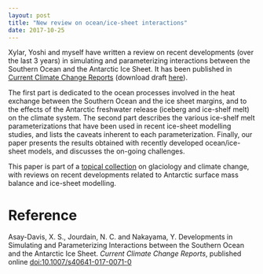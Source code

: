 ```yaml
---
layout: post
title: "New review on ocean/ice-sheet interactions"
date: 2017-10-25
---
```


Xylar, Yoshi and myself have written a review on recent developments (over the last 3 years) in simulating and parameterizing interactions between the Southern Ocean and the Antarctic Ice Sheet. It has been published in [Current Climate Change Reports][1] (download draft [here][2]). 

The first part is dedicated to the ocean processes involved in the heat exchange between the Southern Ocean and the ice sheet margins, and to the effects of the Antarctic freshwater release (iceberg and ice-shelf melt) on the climate system. The second part describes the various ice-shelf melt parameterizations that have been used in recent ice-sheet modelling studies, and lists the caveats inherent to each parameterization. Finally, our paper presents the results obtained with recently developed ocean/ice-sheet models, and discusses the on-going challenges. 

This paper is part of a [topical collection][3] on glaciology and climate change, with reviews on recent developments related to Antarctic surface mass balance and ice-sheet modelling.

# Reference
Asay-Davis, X. S., Jourdain, N. C. and Nakayama, Y. Developments in Simulating and Parameterizing Interactions between the Southern Ocean and the Antarctic Ice Sheet. _Current Climate Change Reports_, published online [doi:10.1007/s40641-017-0071-0][1]


[1]: https://doi.org/10.1007/s40641-017-0071-0
[2]: https://mycore.core-cloud.net/index.php/s/sFFqqSuNubuklVG
[3]: https://link.springer.com/journal/40641/topicalCollection/AC_c5819e8f7dcffef432f0bf4cffe36cb1
